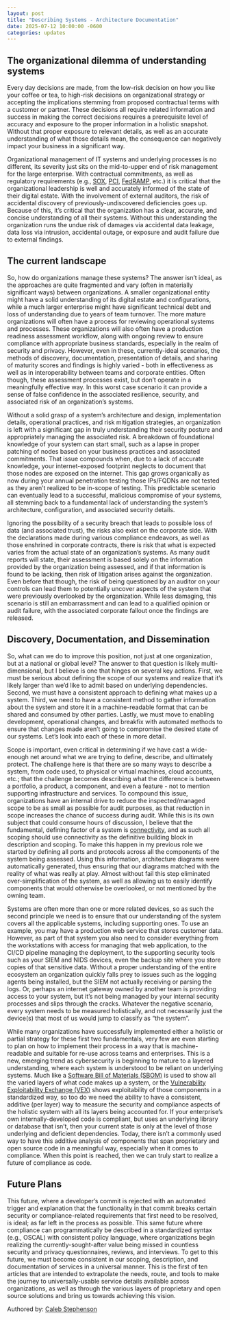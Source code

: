 ```yaml
---
layout: post
title: "Describing Systems - Architecture Documentation"
date: 2025-07-12 10:00:00 -0600
categories: updates
---
```


## The organizational dilemma of understanding systems

Every day decisions are made, from the low-risk decision on how you like your coffee or tea, to high-risk decisions on organizational strategy or accepting the implications stemming from proposed contractual terms with a customer or partner.  These decisions all require related information and success in making the correct decisions requires a prerequisite level of accuracy and exposure to the proper information in a holistic snapshot.  Without that proper exposure to relevant details, as well as an accurate understanding of what those details mean, the consequence can negatively impact your business in a significant way.

Organizational management of IT systems and underlying processes is no different, its severity just sits on the mid-to-upper end of risk management for the large enterprise.  With contractual commitments, as well as regulatory requirements (e.g., [SOX](https://www.sarbanes-oxley-act.com/), [PCI](https://docs-prv.pcisecuritystandards.org/PCI%20DSS/Standard/PCI-DSS-v4_0_1.pdf), [FedRAMP](https://www.fedramp.gov/), etc.) it is critical that the organizational leadership is well and accurately informed of the state of their digital estate.  With the involvement of external auditors, the risk of accidental discovery of previously-undiscovered deficiencies goes up.  Because of this, it’s critical that the organization has a clear, accurate, and concise understanding of all their systems.  Without this understanding the organization runs the undue risk of damages via accidental data leakage, data loss via intrusion, accidental outage, or exposure and audit failure due to external findings.

## The current landscape

So, how do organizations manage these systems?  The answer isn’t ideal, as the approaches are quite fragmented and vary (often in materially significant ways) between organizations.  A smaller organizational entity might have a solid understanding of its digital estate and configurations, while a much larger enterprise might have significant technical debt and loss of understanding due to years of team turnover.  The more mature organizations will often have a process for reviewing operational systems and processes.  These organizations will also often have a production readiness assessment workflow, along with ongoing review to ensure compliance with appropriate business standards, especially in the realm of security and privacy.  However, even in these, currently-ideal scenarios, the methods of discovery, documentation, presentation of details, and sharing of maturity scores and findings is highly varied - both in effectiveness as well as in interoperability between teams and corporate entities.  Often though, these assessment processes exist, but don’t operate in a meaningfully effective way.  In this worst case scenario it can provide a sense of false confidence in the associated resilience, security, and associated risk of an organization’s systems.

Without a solid grasp of a system’s architecture and design, implementation details, operational practices, and risk mitigation strategies, an organization is left with a significant gap in truly understanding their security posture and appropriately managing the associated risk.  A breakdown of foundational knowledge of your system can start small, such as a lapse in proper patching of nodes based on your business practices and associated commitments.  That issue compounds when, due to a lack of accurate knowledge, your internet-exposed footprint neglects to document that those nodes are exposed on the internet.  This gap grows organically as now during your annual penetration testing those IPs/FQDNs are not tested as they aren’t realized to be in-scope of testing.  This predictable scenario can eventually lead to a successful, malicious compromise of your systems, all stemming back to a fundamental lack of understanding the system’s architecture, configuration, and associated security details.

Ignoring the possibility of a security breach that leads to possible loss of data (and associated trust), the risks also exist on the corporate side.  With the declarations made during various compliance endeavors, as well as those enshrined in corporate contracts, there is risk that what is expected varies from the actual state of an organization’s systems.  As many audit reports will state, their assessment is based solely on the information provided by the organization being assessed, and if that information is found to be lacking, then risk of litigation arises against the organization.  Even before that though, the risk of being questioned by an auditor on your controls can lead them to potentially uncover aspects of the system that were previously overlooked by the organization.  While less damaging, this scenario is still an embarrassment and can lead to a qualified opinion or audit failure, with the associated corporate fallout once the findings are released.

## Discovery, Documentation, and Dissemination

So, what can we do to improve this position, not just at one organization, but at a national or global level?  The answer to that question is likely multi-dimensional, but I believe is one that hinges on several key actions.  First, we must be serious about defining the scope of our systems and realize that it’s likely larger than we’d like to admit based on underlying dependencies.  Second, we must have a consistent approach to defining what makes up a system. Third, we need to have a consistent method to gather information about the system and store it in a machine-readable format that can be shared and consumed by other parties.  Lastly, we must move to enabling development, operational changes, and breakfix with automated methods to ensure that changes made aren’t going to compromise the desired state of our systems.  Let’s look into each of these in more detail.

Scope is important, even critical in determining if we have cast a wide-enough net around what we are trying to define, describe, and ultimately protect.  The challenge here is that there are so many ways to describe a system, from code used, to physical or virtual machines, cloud accounts, etc.; that the challenge becomes describing what the difference is between a portfolio, a product, a component, and even a feature - not to mention supporting infrastructure and services.  To compound this issue, organizations have an internal drive to reduce the inspected/managed scope to be as small as possible for audit purposes, as that reduction in scope increases the chance of success during audit.  While this is its own subject that could consume hours of discussion, I believe that the fundamental, defining factor of a system is [connectivity](https://dzone.com/articles/compass-part-5-a-lack-of-network-boundaries-invites-a-lack-of-compliance), and as such all scoping should use connectivity as the definitive building block in description and scoping.  To make this happen in my previous role we started by defining all ports and protocols across all the components of the system being assessed.  Using this information, architecture diagrams were automatically generated, thus ensuring that our diagrams matched with the reality of what was really at play.  Almost without fail this step eliminated over-simplification of the system, as well as allowing us to easily identify components that would otherwise be overlooked, or not mentioned by the owning team.

Systems are often more than one or more related devices, so as such the second principle we need is to ensure that our understanding of the system covers all the applicable systems, including supporting ones.  To use an example, you may have a production web service that stores customer data.  However, as part of that system you also need to consider everything from the workstations with access for managing that web application, to the CI/CD pipeline managing the deployment, to the supporting security tools such as your SIEM and NIDS devices, even the backup site where you store copies of that sensitive data.  Without a proper understanding of the entire ecosystem an organization quickly falls prey to issues such as the logging agents being installed, but the SIEM not actually receiving or parsing the logs.  Or, perhaps an internet gateway owned by another team is providing access to your system, but it’s not being managed by your internal security processes and slips through the cracks.  Whatever the negative scenario, every system needs to be measured holistically, and not necessarily just the device(s) that most of us would jump to classify as “the system”.

While many organizations have successfully implemented either a holistic or partial strategy for these first two fundamentals, very few are even starting to plan on how to implement their process in a way that is machine-readable and suitable for re-use across teams and enterprises.  This is a new, emerging trend as cybersecurity is beginning to mature to a layered understanding, where each system is understood to be reliant on underlying systems.  Much like a [Software Bill of Materials (SBOM)](https://www.cisa.gov/sbom) is used to show all the varied layers of what code makes up a system, or the [Vulnerability Exploitability Exchange (VEX)](https://www.cisa.gov/sites/default/files/publications/VEX_Use_Cases_Aprill2022.pdf) shows exploitability of those components in a standardized way, so too do we need the ability to have a consistent, additive (per layer) way to measure the security and compliance aspects of the holistic system with all its layers being accounted for.  If your enterprise’s own internally-developed code is compliant, but uses an underlying library or database that isn’t, then your current state is only at the level of those underlying and deficient dependencies.  Today, there isn’t a commonly used way to have this additive analysis of components that span proprietary and open source code in a meaningful way, especially when it comes to compliance.   When this point is reached, then we can truly start to realize a future of compliance as code.  

## Future Plans

This future, where a developer’s commit is rejected with an automated trigger and explanation that the functionality in that commit breaks certain security or compliance-related requirements that first need to be resolved, is ideal; as far left in the process as possible.  This same future where compliance can programmatically be described in a standardized syntax (e.g., OSCAL) with consistent policy language, where organizations begin realizing the currently-sought-after value being missed in countless security and privacy questionnaires, reviews, and interviews.  To get to this future, we must become consistent in our scoping, description, and documentation of services in a universal manner.  This is the first of ten articles that are intended to extrapolate the needs, route, and tools to make the journey to universally-usable service details available across organizations, as well as through the various layers of proprietary and open source solutions and bring us towards achieving this vision.

Authored by: [Caleb Stephenson](https://www.linkedin.com/in/caleb-stephenson-mt-ent-maturity/)
